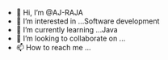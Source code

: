 - 👋 Hi, I’m @AJ-RAJA
- 👀 I’m interested in ...Software development
- 🌱 I’m currently learning ...Java
- 💞️ I’m looking to collaborate on ...
- 📫 How to reach me ...

<!---
AJ-RAJA/AJ-RAJA is a ✨ special ✨ repository because its `README.md` (this file) appears on your GitHub profile.
You can click the Preview link to take a look at your changes.
--->
